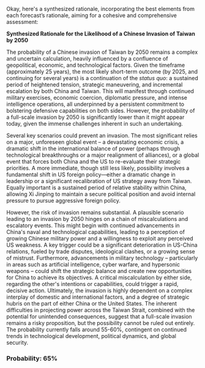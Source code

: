Okay, here's a synthesized rationale, incorporating the best elements from each forecast’s rationale, aiming for a cohesive and comprehensive assessment:

**Synthesized Rationale for the Likelihood of a Chinese Invasion of Taiwan by 2050**

The probability of a Chinese invasion of Taiwan by 2050 remains a complex and uncertain calculation, heavily influenced by a confluence of geopolitical, economic, and technological factors. Given the timeframe (approximately 25 years), the most likely short-term outcome (by 2025, and continuing for several years) is a continuation of the *status quo*: a sustained period of heightened tension, strategic maneuvering, and incremental escalation by both China and Taiwan. This will manifest through continued military exercises, economic coercion, diplomatic pressure, and intense intelligence operations, all underpinned by a persistent commitment to bolstering defensive capabilities on both sides. However, the probability of a full-scale invasion by 2050 is significantly lower than it might appear today, given the immense challenges inherent in such an undertaking.

Several key scenarios could prevent an invasion. The most significant relies on a major, unforeseen global event – a devastating economic crisis, a dramatic shift in the international balance of power (perhaps through technological breakthroughs or a major realignment of alliances), or a global event that forces both China and the US to re-evaluate their strategic priorities. A more immediate, though still less likely, possibility involves a fundamental shift in US foreign policy—either a dramatic change in leadership or a significant recalibration of US strategy away from Taiwan. Equally important is a sustained period of relative stability within China, allowing Xi Jinping to maintain a secure political position and avoid internal pressure to pursue aggressive foreign policy.

However, the risk of invasion remains substantial. A plausible scenario leading to an invasion by 2050 hinges on a chain of miscalculations and escalatory events. This might begin with continued advancements in China's naval and technological capabilities, leading to a perception of growing Chinese military power and a willingness to exploit any perceived US weakness. A key trigger could be a significant deterioration in US-China relations, fueled by trade disputes, ideological clashes, or a growing sense of mistrust. Furthermore, advancements in military technology – particularly in areas such as artificial intelligence, cyber warfare, and hypersonic weapons – could shift the strategic balance and create new opportunities for China to achieve its objectives. A critical miscalculation by either side, regarding the other's intentions or capabilities, could trigger a rapid, decisive action. Ultimately, the invasion is highly dependent on a complex interplay of domestic and international factors, and a degree of strategic hubris on the part of either China or the United States. The inherent difficulties in projecting power across the Taiwan Strait, combined with the potential for unintended consequences, suggest that a full-scale invasion remains a risky proposition, but the possibility cannot be ruled out entirely. The probability currently falls around 55-60%, contingent on continued trends in technological development, political dynamics, and global security.

### Probability: 65%